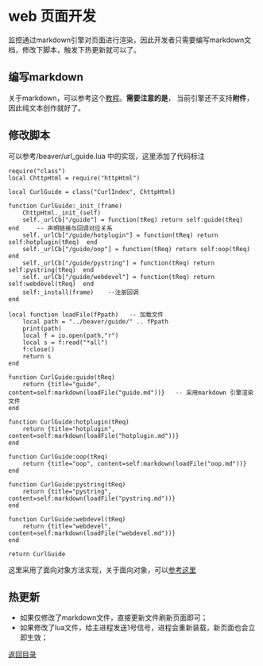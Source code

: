 # web 页面开发

监控通过markdown引擎对页面进行渲染，因此开发者只需要编写markdown文档，修改下脚本，触发下热更新就可以了。

## 编写markdown

关于markdown，可以参考这个[教程](https://www.runoob.com/markdown/md-tutorial.html)。**需要注意的是**， 当前引擎还不支持**附件**，因此纯文本创作就好了。

## 修改脚本

可以参考/beaver/url_guide.lua 中的实现，这里添加了代码标注

```
require("class")
local ChttpHtml = require("httpHtml")

local CurlGuide = class("CurlIndex", ChttpHtml)

function CurlGuide:_init_(frame)
    ChttpHtml._init_(self)
    self._urlCb["/guide"] = function(tReq) return self:guide(tReq)  end     -- 声明链接与回调对应关系
    self._urlCb["/guide/hotplugin"] = function(tReq) return self:hotplugin(tReq)  end
    self._urlCb["/guide/oop"] = function(tReq) return self:oop(tReq)  end
    self._urlCb["/guide/pystring"] = function(tReq) return self:pystring(tReq)  end
    self._urlCb["/guide/webdevel"] = function(tReq) return self:webdevel(tReq)  end
    self:_install(frame)    --注册回调
end

local function loadFile(fPpath)   -- 加载文件
    local path = "../beaver/guide/" .. fPpath
    print(path)
    local f = io.open(path,"r")
    local s = f:read("*all")
    f:close()
    return s
end

function CurlGuide:guide(tReq)
    return {title="guide", content=self:markdown(loadFile("guide.md"))}   -- 采用markdown 引擎渲染文件
end

function CurlGuide:hotplugin(tReq)
    return {title="hotplugin", content=self:markdown(loadFile("hotplugin.md"))}
end

function CurlGuide:oop(tReq)
    return {title="oop", content=self:markdown(loadFile("oop.md"))}
end

function CurlGuide:pystring(tReq)
    return {title="pystring", content=self:markdown(loadFile("pystring.md"))}
end

function CurlGuide:webdevel(tReq)
    return {title="webdevel", content=self:markdown(loadFile("webdevel.md"))}
end

return CurlGuide
```

这里采用了面向对象方法实现，关于面向对象，可以[参考这里](/guide/oop.md)

## 热更新

* 如果仅修改了markdown文件，直接更新文件刷新页面即可；
* 如果修改了lua文件，给主进程发送1号信号，进程会重新装载，新页面也会立即生效；

[返回目录](/guide/guide.md)
